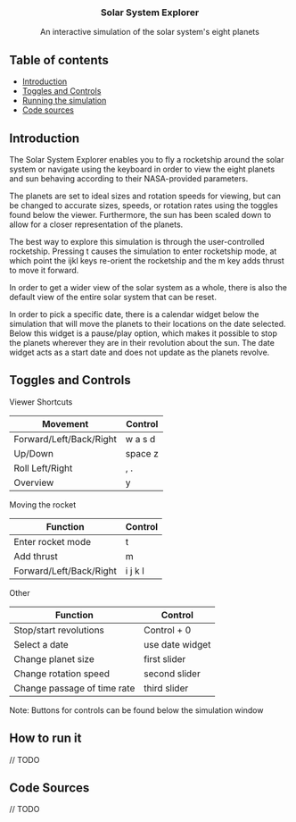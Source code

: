 <p align="center">
  <h3 align="center">Solar System Explorer</h3>

  <p align="center">
    An interactive simulation of the solar system's eight planets
  </p>
</p>


## Table of contents

- [Introduction](#introduction)
- [Toggles and Controls](#toggles-and-controls)
- [Running the simulation](#how-to-run-it)
- [Code sources](#code-sources)

## Introduction

The Solar System Explorer enables you to fly a rocketship around the solar system or navigate using the keyboard in order to view the eight planets and sun behaving according to their NASA-provided parameters.

The planets are set to ideal sizes and rotation speeds for viewing, but can be changed to accurate sizes, speeds, or rotation rates using the toggles found below the viewer. Furthermore, the sun has been scaled down to allow for a closer representation of the planets.

The best way to explore this simulation is through the user-controlled rocketship. Pressing t causes the simulation to enter rocketship mode, at which point the ijkl keys re-orient the rocketship and the m key adds thrust to move it forward.

In order to get a wider view of the solar system as a whole, there is also the default view of the entire solar system that can be reset.

In order to pick a specific date, there is a calendar widget below the simulation that will move the planets to their locations on the date selected. Below this widget is a pause/play option, which makes it possible to stop the planets wherever they are in their revolution about the sun. The date widget acts as a start date and does not update as the planets revolve.


## Toggles and Controls

Viewer Shortcuts

| Movement    | Control |
| ----------- | ----------- |
| Forward/Left/Back/Right      | w a s d       |
| Up/Down   | space z        |
| Roll Left/Right | , . |
| Overview      | y       |

Moving the rocket

| Function    | Control |
| ----------- | ----------- |
| Enter rocket mode      | t       |
| Add thrust   | m        |
| Forward/Left/Back/Right | i j k l |

Other

| Function    | Control |
| ----------- | ----------- |
| Stop/start revolutions   | Control + 0        |
| Select a date | use date widget |
| Change planet size | first slider |
| Change rotation speed | second slider |
| Change passage of time rate | third slider |

Note: Buttons for controls can be found below the simulation window

## How to run it

// TODO

## Code Sources

// TODO